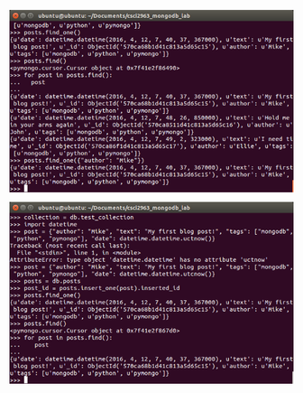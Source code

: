 
![First](https://github.com/harrij15/Open-Source-Labs/blob/master/Lab10/fetchfunctions.png)

![Second](https://github.com/harrij15/Open-Source-Labs/blob/master/Lab10/fetchALL.png)
